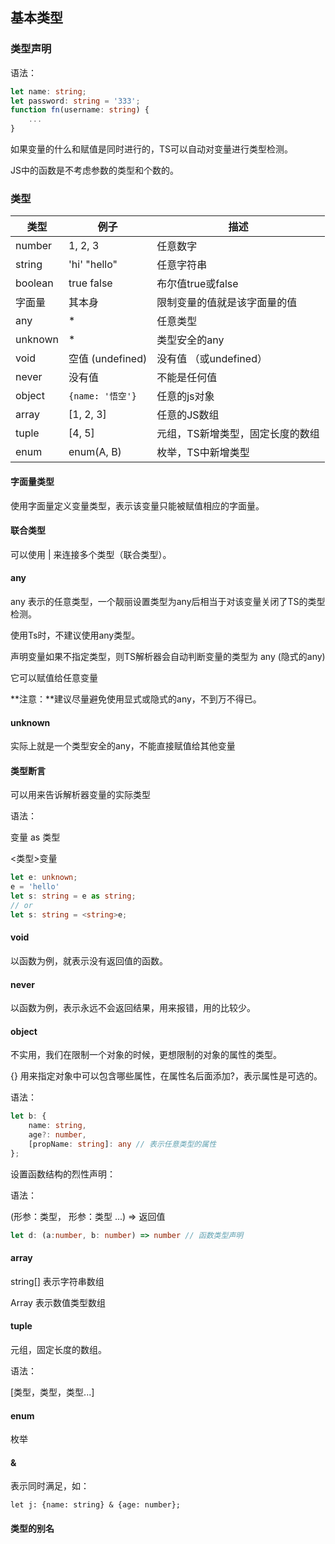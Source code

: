 ## 基本类型

### 类型声明

语法：

```typescript
let name: string;
let password: string = '333';
function fn(username: string) {
    ...
}
```

如果变量的什么和赋值是同时进行的，TS可以自动对变量进行类型检测。

JS中的函数是不考虑参数的类型和个数的。

### 类型

| 类型    | 例子             | 描述                             |
| ------- | ---------------- | -------------------------------- |
| number  | 1, 2, 3          | 任意数字                         |
| string  | 'hi' "hello"     | 任意字符串                       |
| boolean | true false       | 布尔值true或false                |
| 字面量  | 其本身           | 限制变量的值就是该字面量的值     |
| any     | *                | 任意类型                         |
| unknown | *                | 类型安全的any                    |
| void    | 空值 (undefined) | 没有值 （或undefined）           |
| never   | 没有值           | 不能是任何值                     |
| object  | `{name: '悟空'}` | 任意的js对象                     |
| array   | [1, 2, 3]        | 任意的JS数组                     |
| tuple   | [4, 5]           | 元组，TS新增类型，固定长度的数组 |
| enum    | enum(A, B)       | 枚举，TS中新增类型               |

#### 字面量类型

使用字面量定义变量类型，表示该变量只能被赋值相应的字面量。

#### 联合类型

可以使用 | 来连接多个类型（联合类型）。

#### any

any 表示的任意类型，一个靓丽设置类型为any后相当于对该变量关闭了TS的类型检测。

使用Ts时，不建议使用any类型。

声明变量如果不指定类型，则TS解析器会自动判断变量的类型为 any (隐式的any)

它可以赋值给任意变量

**注意：**建议尽量避免使用显式或隐式的any，不到万不得已。

#### unknown

实际上就是一个类型安全的any，不能直接赋值给其他变量

#### 类型断言

可以用来告诉解析器变量的实际类型

语法：

变量 as 类型

<类型>变量

```typescript
let e: unknown;
e = 'hello'
let s: string = e as string;
// or
let s: string = <string>e;
```

#### void

以函数为例，就表示没有返回值的函数。

#### never

以函数为例，表示永远不会返回结果，用来报错，用的比较少。

#### object

不实用，我们在限制一个对象的时候，更想限制的对象的属性的类型。

{} 用来指定对象中可以包含哪些属性，在属性名后面添加?，表示属性是可选的。

语法：

```typescript
let b: {
	name: string,
    age?: number,
    [propName: string]: any // 表示任意类型的属性
};
```

设置函数结构的烈性声明：

语法：

(形参：类型， 形参：类型 ...) => 返回值

```typescript
let d: (a:number, b: number) => number // 函数类型声明
```

#### array

string[] 表示字符串数组

Array<number> 表示数值类型数组

#### tuple

元组，固定长度的数组。

语法：

[类型，类型，类型...]

#### enum

枚举

#### &

表示同时满足，如：

```
let j: {name: string} & {age: number};
```

#### 类型的别名






